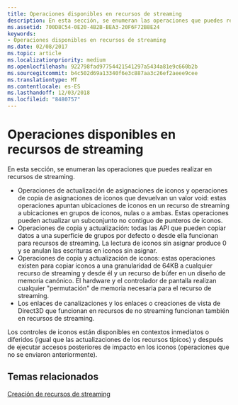 ```yaml
---
title: Operaciones disponibles en recursos de streaming
description: En esta sección, se enumeran las operaciones que puedes realizar en recursos de streaming.
ms.assetid: 700D8C54-0E20-4B2B-BEA3-20F6F72B8E24
keywords:
- Operaciones disponibles en recursos de streaming
ms.date: 02/08/2017
ms.topic: article
ms.localizationpriority: medium
ms.openlocfilehash: 922798fad97754421541297a5434a81e9c660b2b
ms.sourcegitcommit: b4c502d69a13340f6e3c887aa3c26ef2aeee9cee
ms.translationtype: MT
ms.contentlocale: es-ES
ms.lasthandoff: 12/03/2018
ms.locfileid: "8480757"
---
```

# <a name="operations-available-on-streaming-resources"></a>Operaciones disponibles en recursos de streaming


En esta sección, se enumeran las operaciones que puedes realizar en recursos de streaming.

-   Operaciones de actualización de asignaciones de iconos y operaciones de copia de asignaciones de iconos que devuelvan un valor void: estas operaciones apuntan ubicaciones de iconos en un recurso de streaming a ubicaciones en grupos de iconos, nulas o a ambas. Estas operaciones pueden actualizar un subconjunto no contiguo de punteros de iconos.
-   Operaciones de copia y actualización: todas las API que pueden copiar datos a una superficie de grupos por defecto o desde ella funcionan para recursos de streaming. La lectura de iconos sin asignar produce 0 y se anulan las escrituras en iconos sin asignar.
-   Operaciones de copia y actualización de iconos: estas operaciones existen para copiar iconos a una granularidad de 64KB a cualquier recurso de streaming y desde él y un recurso de búfer en un diseño de memoria canónico. El hardware y el controlador de pantalla realizan cualquier "permutación" de memoria necesaria para el recurso de streaming.
-   Los enlaces de canalizaciones y los enlaces o creaciones de vista de Direct3D que funcionan en recursos de no streaming funcionan también en recursos de streaming.

Los controles de iconos están disponibles en contextos inmediatos o diferidos (igual que las actualizaciones de los recursos típicos) y después de ejecutar accesos posteriores de impacto en los iconos (operaciones que no se enviaron anteriormente).

## <a name="span-idrelated-topicsspanrelated-topics"></a><span id="related-topics"></span>Temas relacionados


[Creación de recursos de streaming](creating-streaming-resources.md)

 

 




